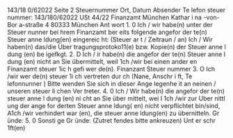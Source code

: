 <p>143/18 0/62022 Seite 2
Steuernummer
Ort, Datum
Absender
Te lefon
steuer nummer: 143/180/62022
USt 44/22
Finanzamt
München
Kathar i na -von- Bor a-straße 4
80333 München
Ant wort
1. 0 Ich / wir habe(n) unter der Steuer nunner bei hrem Finanzamt ber eits
folgende angefor der te(n) Steuer anne ldung(en) eingereic ht:
(Steuer ar t / Zeítraun / an)
Ich / Wir haben(n) das/die Über tragungsprotoko11(e) bzw. Kopie(n) der Steuer anne l dung (en)
be igefkgt.
2. D Ich / ír habe(n) díe angefor der te(n) Steuer anne l dung (en) nicht an Sie übermittelt, weil
1ch /wir beí einen ander en Finanzamt steuer 1ic h gefi wer de(n).
Finanzant Steuer nummer
3. O Ich /wir wer de(n) steuer 1i ch vertreten dur ch
(Nane, Anschr i ft, Te lefonnunner )
Bitte wenden Sie sich in dieser Ange legenhe it an neinen / unseren steuer li chen Ver treter.
4. 0 Ich / Wir habe(n) die angefor der te(n) steuer anne l dung (en) ni cht an Sie über mittelt, wei I
1ch /wir zur Uber nittl ung der ange for derten Steuer anne ldung( en) nicht verpflichtet
bin/sind,
A1ch /wir verhindert war (en), die steuer anne ldung(en) zu übernitteln.
Gr ünde:
5. 0 Sonsti ge Gr ünde:
(Zutret fendes bitte ankreuzen)
Unt er schr 1ft(en)</p>